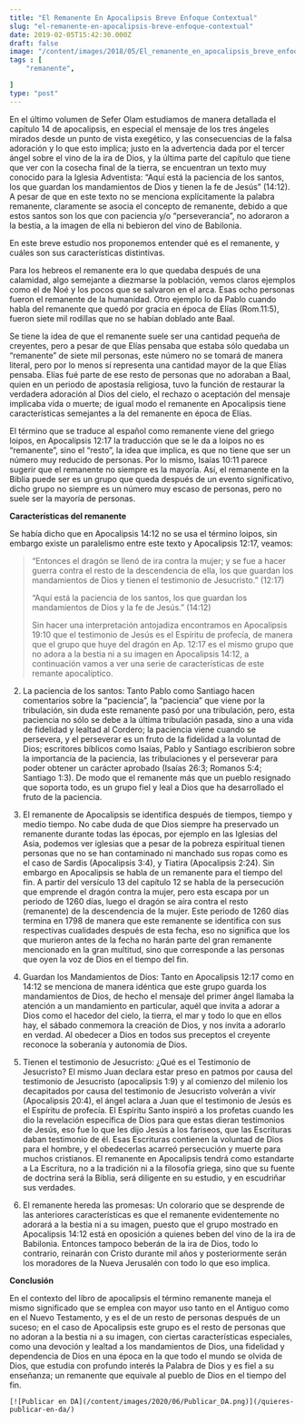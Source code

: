 ```yaml
---
title: "El Remanente En Apocalipsis Breve Enfoque Contextual"
slug: "el-remanente-en-apocalipsis-breve-enfoque-contextual"
date: 2019-02-05T15:42:30.000Z
draft: false
image: "/content/images/2018/05/El_remanente_en_apocalipsis_breve_enfoque_contextual-1.png"
tags : [
    "remanente",

]
type: "post"
---
```


   En el último volumen de Sefer Olam estudiamos de manera detallada el capítulo 14 de apocalipsis, en especial el mensaje de los tres ángeles mirados desde un punto de vista exegético, y las consecuencias de la falsa adoración y lo que esto implica; justo en la advertencia dada por el tercer ángel sobre el vino de la ira de Dios, y la última parte del capítulo que tiene que ver con la cosecha final de la tierra, se encuentran un texto muy conocido para la Iglesia Adventista: “Aquí está la paciencia de los santos, los que guardan los mandamientos de Dios y tienen la fe de Jesús” (14:12). A pesar de que en este texto no se menciona explícitamente la palabra remanente, claramente se asocia el concepto de remanente, debido a que estos santos son los que con paciencia y/o “perseverancia”, no adoraron a la bestia, a la imagen de ella ni bebieron del vino de Babilonia.

 En este breve estudio nos proponemos entender qué es el remanente, y cuáles son sus características distintivas.

 Para los hebreos el remanente era lo que quedaba después de una calamidad, algo semejante a diezmarse la población, vemos claros ejemplos como el de Noé y los pocos que se salvaron en el arca. Esas ocho personas fueron el remanente de la humanidad. Otro ejemplo lo da Pablo cuando habla del remanente que quedó por gracia en época de Elías (Rom.11:5), fueron siete mil rodillas que no se habían doblado ante Baal.

 Se tiene la idea de que el remanente suele ser una cantidad pequeña de creyentes, pero a pesar de que Elías pensaba que estaba sólo quedaba un “remanente” de siete mil personas, este número no se tomará de manera literal, pero por lo menos sí representa una cantidad mayor de la que Elías pensaba. Elías fué parte de ese resto de personas que no adoraban a Baal, quien en un periodo de apostasía religiosa, tuvo la función de restaurar la verdadera adoración al Dios del cielo, el rechazo o aceptación del mensaje implicaba vida o muerte; de igual modo el remanente en Apocalipsis tiene características semejantes a la del remanente en época de Elías.

 El término que se traduce al español como remanente viene del griego loipos, en Apocalipsis 12:17 la traducción que se le da a loipos no es “remanente”, sino el “resto”, la idea que implica, es que no tiene que ser un número muy reducido de personas. Por lo mismo, Isaías 10:11 parece sugerir que el remanente no siempre es la mayoría. Así, el remanente en la Biblia puede ser es un grupo que queda después de un evento significativo, dicho grupo no siempre es un número muy escaso de personas, pero no suele ser la mayoría de personas.

 **Características del remanente**

 Se había dicho que en Apocalipsis 14:12 no se usa el término loipos, sin embargo existe un paralelismo entre este texto y Apocalipsis 12:17, veamos:

 
>  “Entonces el dragón se llenó de ira contra la mujer; y se fue a hacer guerra contra el resto de la descendencia de ella, los que guardan los mandamientos de Dios y tienen el testimonio de Jesucristo.” (12:17)
> 
>   
>  “Aquí está la paciencia de los santos, los que guardan los mandamientos de Dios y la fe de Jesús.” (14:12)
> 
>   Sin hacer una interpretación antojadiza encontramos en Apocalipsis 19:10 que el testimonio de Jesús es el Espíritu de profecía, de manera que el grupo que huye del dragón en Ap. 12:17 es el mismo grupo que no adora a la bestia ni a su imagen en Apocalipsis 14:12, a continuación vamos a ver una serie de características de este remante apocalíptico.

 
 2.  La paciencia de los santos: Tanto Pablo como Santiago hacen comentarios sobre la “paciencia”, la “paciencia” que viene por la tribulación, sin duda este remanente pasó por una tribulación, pero, esta paciencia no sólo se debe a la última tribulación pasada, sino a una vida de fidelidad y lealtad al Cordero; la paciencia viene cuando se persevera, y el perseverar es un fruto de la fidelidad a la voluntad de Dios; escritores bíblicos como Isaías, Pablo y Santiago escribieron sobre la importancia de la paciencia, las tribulaciones y el perseverar para poder obtener un carácter aprobado (Isaías 26:3; Romanos 5:4; Santiago 1:3). De modo que el remanente más que un pueblo resignado que soporta todo, es un grupo fiel y leal a Dios que ha desarrollado el fruto de la paciencia.

 
 4.  El remanente de Apocalipsis se identifica después de tiempos, tiempo y medio tiempo. No cabe duda de que Dios siempre ha preservado un remanente durante todas las épocas, por ejemplo en las Iglesias del Asia, podemos ver iglesias que a pesar de la pobreza espiritual tienen personas que no se han contaminado ni manchado sus ropas como es el caso de Sardis (Apocalipsis 3:4), y Tiatira (Apocalipsis 2:24). Sin embargo en Apocalipsis se habla de un remanente para el tiempo del fin. A partir del versículo 13 del capítulo 12 se habla de la persecución que emprende el dragón contra la mujer, pero esta escapa por un periodo de 1260 días, luego el dragón se aíra contra el resto (remanente) de la descendencia de la mujer. Este periodo de 1260 días termina en 1798 de manera que este remanente se identifica con sus respectivas cualidades después de esta fecha, eso no significa que los que murieron antes de la fecha no harán parte del gran remanente mencionado en la gran multitud, sino que corresponde a las personas que oyen la voz de Dios en el tiempo del fin.

 
 6.  Guardan los Mandamientos de Dios: Tanto en Apocalipsis 12:17 como en 14:12 se menciona de manera idéntica que este grupo guarda los mandamientos de Dios, de hecho el mensaje del primer ángel llamaba la atención a un mandamiento en particular, aquél que invita a adorar a Dios como el hacedor del cielo, la tierra, el mar y todo lo que en ellos hay, el sábado conmemora la creación de Dios, y nos invita a adorarlo en verdad. Al obedecer a Dios en todos sus preceptos el creyente reconoce la soberanía y autonomía de Dios.

 
 8.  Tienen el testimonio de Jesucristo: ¿Qué es el Testimonio de Jesucristo? El mismo Juan declara estar preso en patmos por causa del testimonio de Jesucristo (apocalipsis 1:9) y al comienzo del milenio los decapitados por causa del testimonio de Jesucristo volverán a vivir (Apocalipsis 20:4), el ángel aclara a Juan que el testimonio de Jesús es el Espíritu de profecía. El Espíritu Santo inspiró a los profetas cuando les dio la revelación específica de Dios para que estas dieran testimonios de Jesús, eso fue lo que les dijo Jesús a los fariseos, que las Escrituras daban testimonio de él. Esas Escrituras contienen la voluntad de Dios para el hombre, y el obedecerlas acarreó persecución y muerte para muchos cristianos. El remanente en Apocalipsis tendrá como estandarte a La Escritura, no a la tradición ni a la filosofía griega, sino que su fuente de doctrina será la Biblia, será diligente en su estudio, y en escudriñar sus verdades.

 
 10.  El remanente hereda las promesas: Un colorario que se desprende de las anteriores características es que el remanente evidentemente no adorará a la bestia ni a su imagen, puesto que el grupo mostrado en Apocalipsis 14:12 está en oposición a quienes beben del vino de la ira de Babilonia. Entonces tampoco beberán de la ira de Dios, todo lo contrario, reinarán con Cristo durante mil años y posteriormente serán los moradores de la Nueva Jerusalén con todo lo que eso implica.

 
 
 **Conclusión**

 En el contexto del libro de apocalipsis el término remanente maneja el mismo significado que se emplea con mayor uso tanto en el Antiguo como en el Nuevo Testamento, y es el de un resto de personas después de un suceso; en el caso de Apocalipsis este grupo es el resto de personas que no adoran a la bestia ni a su imagen, con ciertas características especiales, como una devoción y lealtad a los mandamientos de Dios, una fidelidad y dependencia de Dios en una época en la que todo el mundo se olvida de Dios, que estudia con profundo interés la Palabra de Dios y es fiel a su enseñanza; un remanente que equivale al pueblo de Dios en el tiempo del fin.

    [![Publicar en DA](/content/images/2020/06/Publicar_DA.png)](/quieres-publicar-en-da/) 